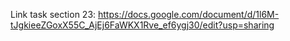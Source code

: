 Link task section 23:
https://docs.google.com/document/d/1l6M-tJgkieeZGoxX55C_AjEj6FaWKX1Rve_ef6ygj30/edit?usp=sharing